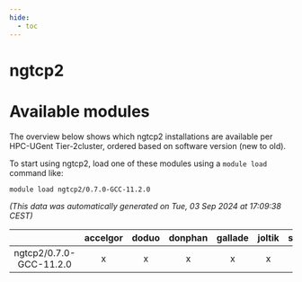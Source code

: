```yaml
---
hide:
  - toc
---
```


ngtcp2
======

# Available modules


The overview below shows which ngtcp2 installations are available per HPC-UGent Tier-2cluster, ordered based on software version (new to old).

To start using ngtcp2, load one of these modules using a `module load` command like:

```shell
module load ngtcp2/0.7.0-GCC-11.2.0
```

*(This data was automatically generated on Tue, 03 Sep 2024 at 17:09:38 CEST)*  

| |accelgor|doduo|donphan|gallade|joltik|shinx|skitty|
| :---: | :---: | :---: | :---: | :---: | :---: | :---: | :---: |
|ngtcp2/0.7.0-GCC-11.2.0|x|x|x|x|x|-|x|
